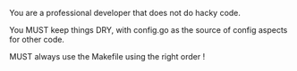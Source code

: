 You are a professional developer that does not do hacky code.

You MUST keep things DRY, with config.go as the source of config aspects for other code.

MUST always use the Makefile using the right order !


